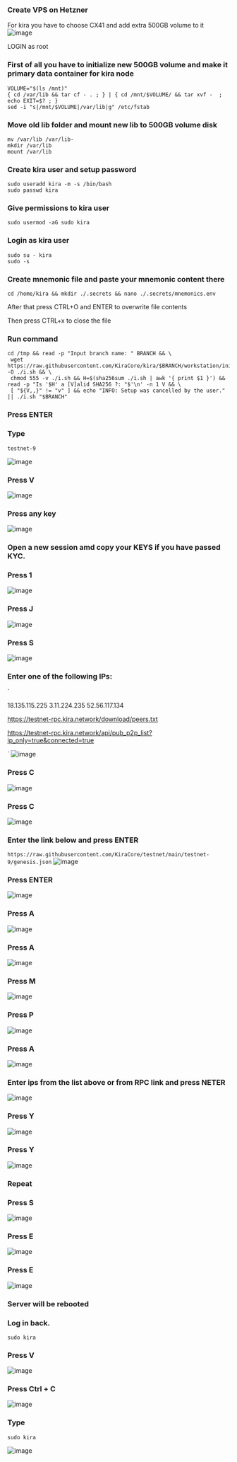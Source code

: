 ### Create VPS on Hetzner
For kira you have to choose CX41 and add extra 500GB volume to it
![image](https://user-images.githubusercontent.com/50621007/148678170-a3c36e8d-d5d2-4f1f-8284-07249e64f514.png)

LOGIN as root

### First of all you have to initialize new 500GB volume and make it primary data container for kira node
```
VOLUME="$(ls /mnt)"
{ cd /var/lib && tar cf - . ; } | { cd /mnt/$VOLUME/ && tar xvf -  ; echo EXIT=$? ; }
sed -i "s|/mnt/$VOLUME|/var/lib|g" /etc/fstab
```

### Move old lib folder and mount new lib to 500GB volume disk
```
mv /var/lib /var/lib-
mkdir /var/lib 
mount /var/lib
```

### Create kira user and setup password
```
sudo useradd kira -m -s /bin/bash
sudo passwd kira
```

### Give permissions to  kira user
```
sudo usermod -aG sudo kira
```

### Login as kira user
```
sudo su - kira
sudo -s
```

### Create mnemonic file and paste your mnemonic content there
```
cd /home/kira && mkdir ./.secrets && nano ./.secrets/mnemonics.env
```
After that press CTRL+O and ENTER to overwrite file contents

Then press CTRL+x to close the file


### Run command

```
cd /tmp && read -p "Input branch name: " BRANCH && \
 wget https://raw.githubusercontent.com/KiraCore/kira/$BRANCH/workstation/init.sh -O ./i.sh && \
 chmod 555 -v ./i.sh && H=$(sha256sum ./i.sh | awk '{ print $1 }') && read -p "Is '$H' a [V]alid SHA256 ?: "$'\n' -n 1 V && \
 [ "${V,,}" != "v" ] && echo "INFO: Setup was cancelled by the user." || ./i.sh "$BRANCH"
```
### Press ENTER

### Type

`
testnet-9
`

![image](https://user-images.githubusercontent.com/70693118/148641294-24dd5d89-a547-45bc-bc89-16bfe3dfcf48.png)

### Press V

![image](https://user-images.githubusercontent.com/70693118/148641341-d67f7305-e7b2-413e-8727-5f7a4ad36498.png)

### Press any key

![image](https://user-images.githubusercontent.com/70693118/148641513-c64d89b0-2026-4e13-b961-3bd1e1fe6471.png)

### Open a new session amd copy your KEYS if you have passed KYC.

### Press 1

![image](https://user-images.githubusercontent.com/70693118/148641540-94aaf951-8b95-4d4c-a5ec-15a7596ca12c.png)

### Press J

![image](https://user-images.githubusercontent.com/70693118/148641630-1cdc4823-21c0-4d66-bb40-ce9b6e70e7f0.png)

### Press S

![image](https://user-images.githubusercontent.com/70693118/148615964-317bc6c4-2f05-4538-9f6d-6819a3084fc3.png)

### Enter one of the following IPs:
`


18.135.115.225
3.11.224.235 
52.56.117.134

https://testnet-rpc.kira.network/download/peers.txt

https://testnet-rpc.kira.network/api/pub_p2p_list?ip_only=true&connected=true


`
![image](https://user-images.githubusercontent.com/70693118/148616510-7ec6e012-0a9b-4263-9619-1bc40756e2c3.png)

### Press C

![image](https://user-images.githubusercontent.com/70693118/148616566-21b4d3cf-c62c-4aee-9a5a-975b547cd03c.png)

### Press C

![image](https://user-images.githubusercontent.com/70693118/148616592-96a9b8df-d45f-4257-b293-36644592b049.png)

### Enter the link below and press ENTER
`
https://raw.githubusercontent.com/KiraCore/testnet/main/testnet-9/genesis.json
`
![image](https://user-images.githubusercontent.com/70693118/148616708-f31fa279-cb4b-40a2-ba8e-a1cc9c3c2f19.png)

### Press ENTER

![image](https://user-images.githubusercontent.com/70693118/148616754-c9ec39af-6a2d-4bdc-90fb-e7f4952cc5cc.png)

### Press A

![image](https://user-images.githubusercontent.com/70693118/148616843-567c8383-b227-4ea8-a84c-5e56f535a909.png)

### Press A

![image](https://user-images.githubusercontent.com/70693118/148616932-9bcd9704-f747-4378-ad2d-2f2588d0bdca.png)

### Press M

![image](https://user-images.githubusercontent.com/70693118/148617020-d98f0b77-d05c-4f96-8468-03b79396725b.png)

### Press P

![image](https://user-images.githubusercontent.com/70693118/148617081-30ad3734-6f2f-41bf-b7d2-11401aadc960.png)

### Press A

![image](https://user-images.githubusercontent.com/70693118/148617112-a28d632f-d6e1-4301-b7aa-9160dc29ab30.png)

### Enter ips from the list above or from RPC link and press NETER

![image](https://user-images.githubusercontent.com/70693118/148617253-2a47f5d8-7d2a-43c3-b975-b45ec85b232e.png)

### Press Y

![image](https://user-images.githubusercontent.com/70693118/148617306-64c15a15-67c8-41d5-aec5-1715839962af.png)

### Press Y

![image](https://user-images.githubusercontent.com/70693118/148617333-445a4695-7441-4901-a3c6-c5146d47d9a9.png)

### Repeat

### Press S

![image](https://user-images.githubusercontent.com/70693118/148617385-dadf8b80-5e86-47bb-b1ea-a9e372abb469.png)

### Press E

![image](https://user-images.githubusercontent.com/70693118/148617437-79fa86da-ca04-42b3-afe0-63187c4e2f9a.png)

### Press E

![image](https://user-images.githubusercontent.com/70693118/148617487-4a3de3fa-0966-4f0b-b36a-e1fcfb09fddb.png)

### Server will be rebooted
### Log in back.
`
sudo kira
`
### Press V

![image](https://user-images.githubusercontent.com/70693118/148617729-d7f69bc8-3351-4bf7-a9ea-831a57f676f0.png)

### Press Ctrl + C

![image](https://user-images.githubusercontent.com/70693118/148619063-25a74317-7dca-4603-bd57-21703c13f0e9.png)

### Type

`
sudo kira
`

![image](https://user-images.githubusercontent.com/70693118/148619160-26605f05-b2f3-4ab4-b277-20e751314fc5.png)






